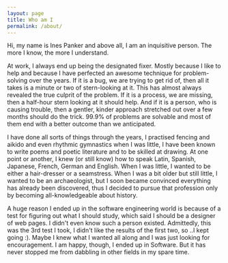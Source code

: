 ```yaml
---
layout: page
title: Who am I
permalink: /about/
---
```


Hi, my name is Ines Panker and above all, I am an inquisitive person. The more I know, the more I understand.

At work, I always end up being the designated fixer. Mostly because I like to help and because I have perfected an awesome technique for problem-solving over the years. If it is a bug, we are trying to get rid of, then all it takes is a minute or two of stern-looking at it. This has almost always revealed the true culprit of the problem. If it is a process, we are missing, then a half-hour stern looking at it should help. And if it is a person, who is causing trouble, then a gentler, kinder approach stretched out over a few months should do the trick. 99.9% of problems are solvable and most of them end with a better outcome than we anticipated.

I have done all sorts of things through the years, I practised fencing and aikido and even rhythmic gymnastics when I was little, I have been known to write poems and poetic literature and to be skilled at drawing. At one point or another, I knew (or still know) how to speak Latin, Spanish, Japanese, French, German and English. When I was little, I wanted to be either a hair-dresser or a seamstress. When I was a bit older but still little, I wanted to be an archaeologist, but I soon became convinced everything has already been discovered, thus I decided to pursue that profession only by becoming all-knowledgeable about history.

A huge reason I ended up in the software engineering world is because of a test for figuring out what I should study, which said I should be a designer of web pages. I didn't even know such a person existed. Admittedly, this was the 3rd test I took, I didn't like the results of the first two, so ..I kept going :). Maybe I knew what I wanted all along and I was just looking for encouragement. I am happy, though, I ended up in Software. But it has never stopped me from dabbling in other fields in my spare time. 
